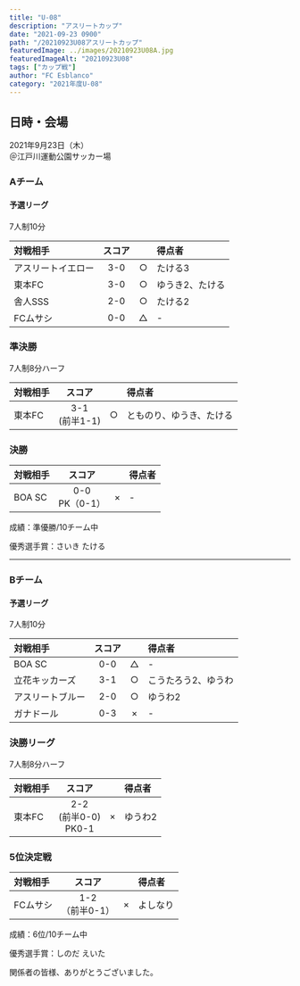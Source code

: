 ```yaml
---
title: "U-08"
description: "アスリートカップ"
date: "2021-09-23 0900"
path: "/20210923U08アスリートカップ"
featuredImage: ../images/20210923U08A.jpg
featuredImageAlt: "20210923U08"
tags: ["カップ戦"]
author: "FC Esblanco"
category: "2021年度U-08"
---
```


## 日時・会場

2021年9月23日（木）  
＠江戸川運動公園サッカー場

### Aチーム

#### 予選リーグ

7人制10分

| 対戦相手| スコア |   | 得点者  |
|:----|:------:|:-:|:--------|
| アスリートイエロー | 3-0 | ○ |たける3|
| 東本FC| 3-0| ○ |ゆうき2、たける|
| 舎人SSS| 2-0 | ○ |たける2|
| FCムサシ| 0-0 | △ |- |

### 準決勝

7人制8分ハーフ  

| 対戦相手| スコア |   | 得点者  |
|:----|:------:|:-:|:--------|
| 東本FC| 3-1<BR>(前半1-1) | ○ |とものり、ゆうき、たける|

### 決勝

| 対戦相手| スコア |   | 得点者  |
|:----|:------:|:-:|:--------|
| BOA  SC| 0-0<BR>PK（0-1）|×|- |

成績：準優勝/10チーム中

優秀選手賞：さいき  たける


-----

### Bチーム


#### 予選リーグ

7人制10分

| 対戦相手| スコア |   | 得点者  |
|:----|:------:|:-:|:--------|
| BOA SC | 0-0 | △ |- |
| 立花キッカーズ| 3-1| ○ |こうたろう2、ゆうわ|
| アスリートブルー| 2-0 | ○ |ゆうわ2|
| ガナドール| 0-3 | × |- |

### 決勝リーグ

7人制8分ハーフ  

| 対戦相手| スコア |   | 得点者  |
|:----|:------:|:-:|:--------|
| 東本FC| 2-2<BR>(前半0-0)<BR>PK0-1 | × |ゆうわ2|

### 5位決定戦

| 対戦相手| スコア |   | 得点者  |
|:----|:------:|:-:|:--------|
| FCムサシ| 1-2<BR>（前半0-1）|×|よしなり |

成績：6位/10チーム中

優秀選手賞：しのだ  えいた

<script src="https://adm.shinobi.jp/s/f9835040bccb6582c56df68b8f5ecca7"></script>

関係者の皆様、ありがとうございました。
